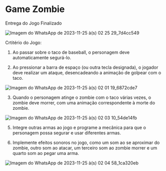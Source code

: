# Game Zombie
Entrega do Jogo Finalizado 

![Imagem do WhatsApp de 2023-11-25 à(s) 02 25 29_7d4cc549](https://github.com/Lauriany-Campos/gamezombie/assets/89173361/1832b3f4-a869-47d4-b3cb-7d66ebe4070d)

Crtitério do Jogo:

1. Ao passar sobre o taco de baseball, o personagem deve automaticamente segurá-lo.
   
2. Ao pressionar a barra de espaço (ou outra tecla designada), o jogador deve realizar um ataque, desencadeando a animação de golpear com o taco.
   
![Imagem do WhatsApp de 2023-11-25 à(s) 02 01 19_6872cde7](https://github.com/Lauriany-Campos/gamezombie/assets/89173361/09585268-4946-4c12-8efb-85292f8f95ab)

3. Quando o personagem atinge o zombie com o taco várias vezes, o zombie deve morrer, com uma animação correspondente à morte do zombie.
   
![Imagem do WhatsApp de 2023-11-25 à(s) 02 03 10_54de14fb](https://github.com/Lauriany-Campos/gamezombie/assets/89173361/a2180315-e842-410d-b743-2d8c6f37474f)


5. Integre outras armas ao jogo e programe a mecânica para que o personagem possa segurar e usar diferentes armas.

6. Implemente efeitos sonoros no jogo, como um som ao se aproximar do zombie, outro som ao atacar, um terceiro som ao zombie morrer e um quarto som ao pegar uma arma.

![Imagem do WhatsApp de 2023-11-25 à(s) 02 04 58_1ca320eb](https://github.com/Lauriany-Campos/gamezombie/assets/89173361/a227bcd5-c6d5-4b5e-a754-69b806be3d1e)

